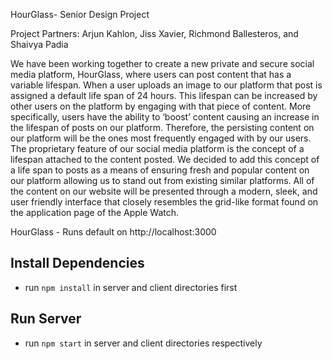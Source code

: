 HourGlass- Senior Design Project

Project Partners: Arjun Kahlon, Jiss Xavier, Richmond Ballesteros, and Shaivya Padia

We have been working together to create a new private and secure social media platform, HourGlass, where users can post content that has a variable lifespan. When a user uploads an image to our platform that post is assigned a default life span of 24 hours. This lifespan can be increased by other users on the platform by engaging with that piece of content. More specifically, users have the ability to ‘boost’ content causing an increase in the lifespan of posts on our platform. Therefore, the persisting content on our platform will be the ones most frequently engaged with by our users. The proprietary feature of our social media platform is the concept of a lifespan attached to the content posted. We decided to add this concept of a life span to posts as a means of ensuring fresh and popular content on our platform allowing us to stand out from existing similar platforms. All of the content on our website will be presented through a modern, sleek, and user friendly interface that closely resembles the grid-like format found on the application page of the Apple Watch.

HourGlass - Runs default on http://localhost:3000

## Install Dependencies
- run ```npm install``` in server and client directories first

## Run Server
- run ```npm start``` in server and client directories respectively